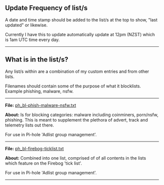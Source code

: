 ## Update Frequency of list/s

A date and time stamp should be added to the list/s at the top to show, "last updated" or likewise.

Currently I have this to update automatically update at 12pm (NZST) which is 1am UTC time every day.

----

## What is in the list/s?

Any list/s within are a combination of my custom entries and from other lists. 

Filenames should contain some of the purpose of what it blocklists. Example phishing, malware, nsfw.

----

<b>File:</b> [ph_bl-phish-malware-nsfw.txt](https://raw.githubusercontent.com/lz-eng/pi-hole/main/dynamic-big-list/ph_bl-phish-malware-nsfw.txt)

<b>About:</b> Is for blocking categories: malware including coinminers, porn/nsfw, phishing. 
This is meant to supplement the plethora of advert, track and telemetry lists out there.


For use in Pi-hole 'Adlist group management'.

----

<b>File:</b> [ph_bl-firebog-ticklist.txt](https://raw.githubusercontent.com/lz-eng/pi-hole/main/dynamic-big-list/ph_bl-firebog-ticklist.txt)

<b>About:</b> Combined into one list, comprised of of all contents in the lists which feature on the Firebog 'tick list'.

For use in Pi-hole 'Adlist group management'.

----
